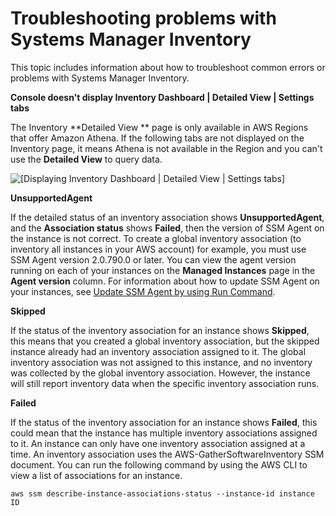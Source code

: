 # Troubleshooting problems with Systems Manager Inventory<a name="syman-inventory-troubleshooting"></a>

This topic includes information about how to troubleshoot common errors or problems with Systems Manager Inventory\.

**Console doesn't display Inventory Dashboard \| Detailed View \| Settings tabs**

The Inventory **Detailed View ** page is only available in AWS Regions that offer Amazon Athena\. If the following tabs are not displayed on the Inventory page, it means Athena is not available in the Region and you can't use the **Detailed View** to query data\.

![\[Displaying Inventory Dashboard | Detailed View | Settings tabs\]](http://docs.aws.amazon.com/systems-manager/latest/userguide/images/inventory-detailed-view-for-error.png)

**UnsupportedAgent**

If the detailed status of an inventory association shows **UnsupportedAgent**, and the **Association status** shows **Failed**, then the version of SSM Agent on the instance is not correct\. To create a global inventory association \(to inventory all instances in your AWS account\) for example, you must use SSM Agent version 2\.0\.790\.0 or later\. You can view the agent version running on each of your instances on the **Managed Instances** page in the **Agent version** column\. For information about how to update SSM Agent on your instances, see [Update SSM Agent by using Run Command](rc-console.md#rc-console-agentexample)\.

**Skipped**

If the status of the inventory association for an instance shows **Skipped**, this means that you created a global inventory association, but the skipped instance already had an inventory association assigned to it\. The global inventory association was not assigned to this instance, and no inventory was collected by the global inventory association\. However, the instance will still report inventory data when the specific inventory association runs\.

**Failed**

If the status of the inventory association for an instance shows **Failed**, this could mean that the instance has multiple inventory associations assigned to it\. An instance can only have one inventory association assigned at a time\. An inventory association uses the AWS\-GatherSoftwareInventory SSM document\. You can run the following command by using the AWS CLI to view a list of associations for an instance\.

```
aws ssm describe-instance-associations-status --instance-id instance ID
```